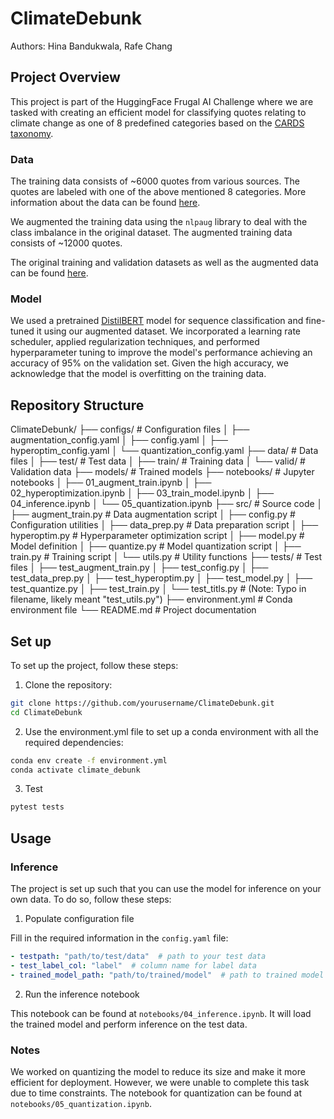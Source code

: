 # ClimateDebunk

Authors: Hina Bandukwala, Rafe Chang

## Project Overview
This project is part of the HuggingFace Frugal AI Challenge where we are tasked with creating an efficient model for classifying quotes relating to climate change as one of 8 predefined categories based on the [CARDS taxonomy](http://cardsclimate.com/). 

### Data
The training data consists of ~6000 quotes from various sources. The quotes are labeled with one of the above mentioned 8 categories. More information about the data can be found [here](https://huggingface.co/datasets/QuotaClimat/frugalaichallenge-text-train). 

We augmented the training data using the `nlpaug` library to deal with the class imbalance in the original dataset. The augmented training data consists of ~12000 quotes.

The original training and validation datasets as well as the augmented data can be found [here](https://www.kaggle.com/datasets/hbandukw/hf-frugal-ai-datasets).

### Model
We used a pretrained [DistilBERT](https://huggingface.co/docs/transformers/v4.49.0/en/model_doc/distilbert#transformers.DistilBertForSequenceClassification) model for sequence classification and fine-tuned it using our augmented dataset. We incorporated a learning rate scheduler, applied regularization techniques, and performed hyperparameter tuning to improve the model's performance achieving an accuracy of 95% on the validation set. Given the high accuracy, we acknowledge that the model is overfitting on the training data.

## Repository Structure
ClimateDebunk/
├── configs/               # Configuration files
│   ├── augmentation_config.yaml
│   ├── config.yaml
│   ├── hyperoptim_config.yaml
│   └── quantization_config.yaml
├── data/                  # Data files
│   ├── test/              # Test data
│   ├── train/             # Training data
│   └── valid/             # Validation data
├── models/                # Trained models
├── notebooks/             # Jupyter notebooks
│   ├── 01_augment_train.ipynb
│   ├── 02_hyperoptimization.ipynb
│   ├── 03_train_model.ipynb
│   ├── 04_inference.ipynb
│   └── 05_quantization.ipynb
├── src/                   # Source code
│   ├── augment_train.py   # Data augmentation script
│   ├── config.py          # Configuration utilities
│   ├── data_prep.py       # Data preparation script
│   ├── hyperoptim.py      # Hyperparameter optimization script
│   ├── model.py           # Model definition
│   ├── quantize.py        # Model quantization script
│   ├── train.py           # Training script
│   └── utils.py           # Utility functions
├── tests/                 # Test files
│   ├── test_augment_train.py
│   ├── test_config.py
│   ├── test_data_prep.py
│   ├── test_hyperoptim.py
│   ├── test_model.py
│   ├── test_quantize.py
│   ├── test_train.py
│   └── test_titls.py      # (Note: Typo in filename, likely meant "test_utils.py")
├── environment.yml        # Conda environment file
└── README.md              # Project documentation

## Set up
To set up the project, follow these steps:

1. Clone the repository:

```bash
git clone https://github.com/yourusername/ClimateDebunk.git
cd ClimateDebunk
```

2. Use the environment.yml file to set up a conda environment with all the required dependencies:

```bash
conda env create -f environment.yml
conda activate climate_debunk
```

3. Test

```bash 
pytest tests
```

## Usage

### Inference
The project is set up such that you can use the model for inference on your own data. To do so, follow these steps:

1. Populate configuration file

Fill in the required information in the `config.yaml` file:

```yaml
- testpath: "path/to/test/data"  # path to your test data
- test_label_col: "label"  # column name for label data
- trained_model_path: "path/to/trained/model"  # path to trained model
```

2. Run the inference notebook

This notebook can be found at `notebooks/04_inference.ipynb`. It will load the trained model and perform inference on the test data.

### Notes
We worked on quantizing the model to reduce its size and make it more efficient for deployment. However, we were unable to complete this task due to time constraints. The notebook for quantization can be found at `notebooks/05_quantization.ipynb`.